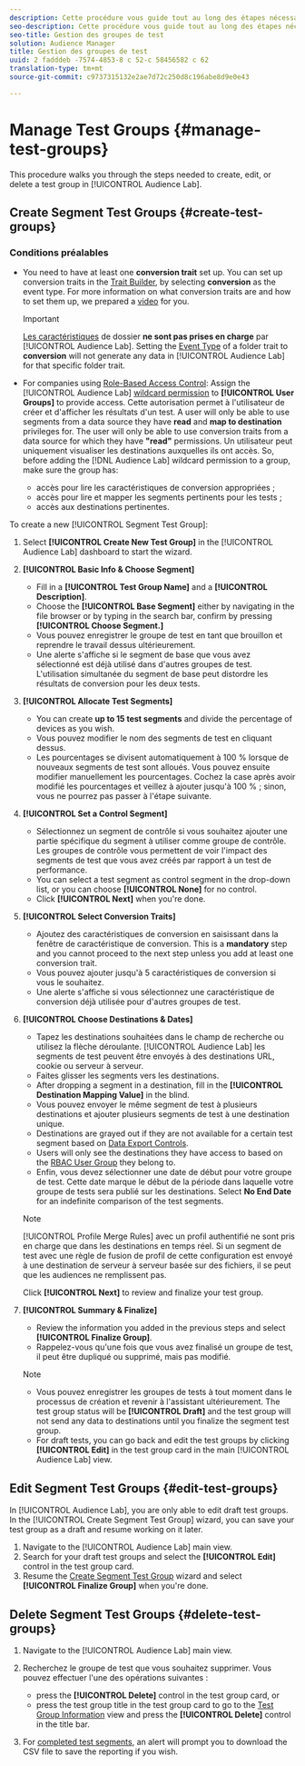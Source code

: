```yaml
---
description: Cette procédure vous guide tout au long des étapes nécessaires pour créer, modifier ou supprimer un groupe de test dans Audience Lab
seo-description: Cette procédure vous guide tout au long des étapes nécessaires pour créer, modifier ou supprimer un groupe de test dans Audience Lab
seo-title: Gestion des groupes de test
solution: Audience Manager
title: Gestion des groupes de test
uuid: 2 fadddeb -7574-4853-8 c 52-c 58456582 c 62
translation-type: tm+mt
source-git-commit: c9737315132e2ae7d72c250d8c196abe8d9e0e43

---
```



# Manage Test Groups {#manage-test-groups}

This procedure walks you through the steps needed to create, edit, or delete a test group in [!UICONTROL Audience Lab].

## Create Segment Test Groups {#create-test-groups}

### Conditions préalables

<!-- create-test-group.xml -->

* You need to have at least one **conversion trait** set up. You can set up conversion traits in the [Trait Builder](../../features/traits/create-onboarded-rule-based-traits.md), by selecting **conversion** as the event type. For more information on what conversion traits are and how to set them up, we prepared a [video](https://helpx.adobe.com/audience-manager/kt/using/creating-conversion-traits-feature-video-use.html) for you.

   >[!IMPORTANT]
   >
   >[Les caractéristiques](../../features/traits/about-folder-traits.md) de dossier **ne sont pas prises en charge** par [!UICONTROL Audience Lab]. Setting the [Event Type](../../features/traits/create-onboarded-rule-based-traits.md) of a folder trait to **conversion** will not generate any data in [!UICONTROL Audience Lab] for that specific folder trait.

* For companies using [Role-Based Access Control](../../features/administration/administration-overview.md): Assign the [!UICONTROL Audience Lab] [wildcard permission](../../features/administration/administration-overview.md#wild-card-permissions) to **[!UICONTROL User Groups]** to provide access. Cette autorisation permet à l&#39;utilisateur de créer et d&#39;afficher les résultats d&#39;un test. A user will only be able to use segments from a data source they have **read** and **map to destination** privileges for. The user will only be able to use conversion traits from a data source for which they have **&quot;read&quot;** permissions. Un utilisateur peut uniquement visualiser les destinations auxquelles ils ont accès. So, before adding the [!DNL Audience Lab] wildcard permission to a group, make sure the group has:
   * accès pour lire les caractéristiques de conversion appropriées ;
   * accès pour lire et mapper les segments pertinents pour les tests ;
   * accès aux destinations pertinentes.

To create a new [!UICONTROL Segment Test Group]:

1. Select **[!UICONTROL Create New Test Group]** in the [!UICONTROL Audience Lab] dashboard to start the wizard.
1. **[!UICONTROL Basic Info & Choose Segment]**

   * Fill in a **[!UICONTROL Test Group Name]** and a **[!UICONTROL Description]**.
   * Choose the **[!UICONTROL Base Segment]** either by navigating in the file browser or by typing in the search bar, confirm by pressing **[!UICONTROL Choose Segment.]**
   * Vous pouvez enregistrer le groupe de test en tant que brouillon et reprendre le travail dessus ultérieurement.
   * Une alerte s&#39;affiche si le segment de base que vous avez sélectionné est déjà utilisé dans d&#39;autres groupes de test. L&#39;utilisation simultanée du segment de base peut distordre les résultats de conversion pour les deux tests.

1. **[!UICONTROL Allocate Test Segments]**

   * You can create **up to 15 test segments** and divide the percentage of devices as you wish.
   * Vous pouvez modifier le nom des segments de test en cliquant dessus.
   * Les pourcentages se divisent automatiquement à 100 % lorsque de nouveaux segments de test sont alloués. Vous pouvez ensuite modifier manuellement les pourcentages. Cochez la case après avoir modifié les pourcentages et veillez à ajouter jusqu&#39;à 100 % ; sinon, vous ne pourrez pas passer à l&#39;étape suivante.

1. **[!UICONTROL Set a Control Segment]**

   * Sélectionnez un segment de contrôle si vous souhaitez ajouter une partie spécifique du segment à utiliser comme groupe de contrôle. Les groupes de contrôle vous permettent de voir l&#39;impact des segments de test que vous avez créés par rapport à un test de performance.
   * You can select a test segment as control segment in the drop-down list, or you can choose **[!UICONTROL None]** for no control.
   * Click **[!UICONTROL Next]** when you&#39;re done.

1. **[!UICONTROL Select Conversion Traits]**

   * Ajoutez des caractéristiques de conversion en saisissant dans la fenêtre de caractéristique de conversion. This is a **mandatory** step and you cannot proceed to the next step unless you add at least one conversion trait.
   * Vous pouvez ajouter jusqu&#39;à 5 caractéristiques de conversion si vous le souhaitez.
   * Une alerte s&#39;affiche si vous sélectionnez une caractéristique de conversion déjà utilisée pour d&#39;autres groupes de test.

1. **[!UICONTROL Choose Destinations & Dates]**

   * Tapez les destinations souhaitées dans le champ de recherche ou utilisez la flèche déroulante. [!UICONTROL Audience Lab] les segments de test peuvent être envoyés à des destinations URL, cookie ou serveur à serveur.
   * Faites glisser les segments vers les destinations.
   * After dropping a segment in a destination, fill in the **[!UICONTROL Destination Mapping Value]** in the blind.
   * Vous pouvez envoyer le même segment de test à plusieurs destinations et ajouter plusieurs segments de test à une destination unique.
   * Destinations are grayed out if they are not available for a certain test segment based on [Data Export Controls](../../features/data-export-controls.md).
   * Users will only see the destinations they have access to based on the [RBAC User Group](../../features/administration/administration-overview.md) they belong to.
   * Enfin, vous devez sélectionner une date de début pour votre groupe de test. Cette date marque le début de la période dans laquelle votre groupe de tests sera publié sur les destinations. Select **No End Date** for an indefinite comparison of the test segments.
   >[!NOTE]
   >
   >[!UICONTROL Profile Merge Rules] avec un profil authentifié ne sont pris en charge que dans les destinations en temps réel. Si un segment de test avec une règle de fusion de profil de cette configuration est envoyé à une destination de serveur à serveur basée sur des fichiers, il se peut que les audiences ne remplissent pas.

   Click **[!UICONTROL Next]** to review and finalize your test group.

1. **[!UICONTROL Summary & Finalize]**

   * Review the information you added in the previous steps and select **[!UICONTROL Finalize Group]**.
   * Rappelez-vous qu&#39;une fois que vous avez finalisé un groupe de test, il peut être dupliqué ou supprimé, mais pas modifié.
   >[!NOTE]
   >* Vous pouvez enregistrer les groupes de tests à tout moment dans le processus de création et revenir à l&#39;assistant ultérieurement. The test group status will be **[!UICONTROL Draft]** and the test group will not send any data to destinations until you finalize the segment test group.
   >* For draft tests, you can go back and edit the test groups by clicking **[!UICONTROL Edit]** in the test group card in the main [!UICONTROL Audience Lab] view.


## Edit Segment Test Groups {#edit-test-groups}

In [!UICONTROL Audience Lab], you are only able to edit draft test groups. In the [!UICONTROL Create Segment Test Group] wizard, you can save your test group as a draft and resume working on it later.

1. Navigate to the [!UICONTROL Audience Lab] main view.
1. Search for your draft test groups and select the **[!UICONTROL Edit]** control in the test group card.
1. Resume the [Create Segment Test Group](../../features/audience-lab/audience-lab-manage-test-groups.md#create-test-groups) wizard and select **[!UICONTROL Finalize Group]** when you&#39;re done.

## Delete Segment Test Groups {#delete-test-groups}

1. Navigate to the [!UICONTROL Audience Lab] main view.
1. Recherchez le groupe de test que vous souhaitez supprimer. Vous pouvez effectuer l&#39;une des opérations suivantes :

   * press the **[!UICONTROL Delete]** control in the test group card, or
   * press the test group title in the test group card to go to the [Test Group Information](../../features/audience-lab/audience-lab-information-view.md) view and press the **[!UICONTROL Delete]** control in the title bar.

1. For [completed test segments](../../features/audience-lab/audience-lab.md#status), an alert will prompt you to download the CSV file to save the reporting if you wish.
